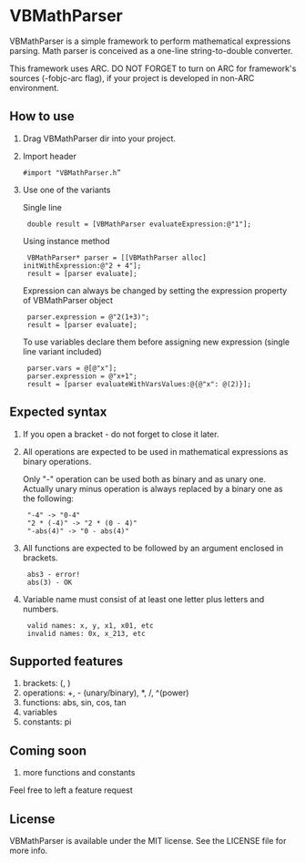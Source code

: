 VBMathParser
============

VBMathParser is a simple framework to perform mathematical expressions parsing. 
Math parser is conceived as a one-line string-to-double converter.  

This framework uses ARC. DO NOT FORGET to turn on ARC for framework's sources (-fobjc-arc flag), if your project is developed in non-ARC environment.

## How to use
1. Drag VBMathParser dir into your project.
2. Import header

    `#import "VBMathParser.h”`

3. Use one of the variants

    Single line

        double result = [VBMathParser evaluateExpression:@"1"];

    Using instance method

        VBMathParser* parser = [[VBMathParser alloc] initWithExpression:@"2 + 4"];
        result = [parser evaluate];

    Expression can always be changed by setting the expression property of VBMathParser object

        parser.expression = @"2(1+3)";
        result = [parser evaluate];

    To use variables declare them before assigning new expression (single line variant included)

        parser.vars = @[@"x"];
        parser.expression = @"x+1";
        result = [parser evaluateWithVarsValues:@{@"x": @(2)}];

## Expected syntax
1. If you open a bracket - do not forget to close it later.
2. All operations are expected to be used in mathematical expressions as binary operations. 

    Only "-" operation can be used both as binary and as unary one. Actually unary minus operation is always replaced by a binary one as the following: 

        "-4" -> "0-4"
        "2 * (-4)" -> "2 * (0 - 4)"
        "-abs(4)" -> "0 - abs(4)"

3. All functions are expected to be followed by an argument enclosed in brackets.  

        abs3 - error!
        abs(3) - OK

4. Variable name must consist of at least one letter plus letters and numbers.

        valid names: x, y, x1, x01, etc
        invalid names: 0x, x_213, etc

## Supported features
1. brackets: (, )
2. operations: +, - (unary/binary), *, /, ^(power)
3. functions: abs, sin, cos, tan
4. variables
5. constants: pi

## Coming soon
1. more functions and constants 

Feel free to left a feature request

## License
VBMathParser is available under the MIT license. See the LICENSE file for more info.

